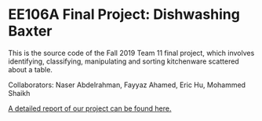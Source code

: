 # EE106A Final Project: Dishwashing Baxter
This is the source code of the Fall 2019 Team 11 final project, which involves identifying, classifying, manipulating and sorting kitchenware scattered about a table.

Collaborators: Naser Abdelrahman, Fayyaz Ahamed, Eric Hu, Mohammed Shaikh

[A detailed report of our project can be found here.](https://afmdnf.github.io/ee106a-project/)

